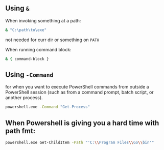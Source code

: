 ## Using `&`

When invoking something at a path:

```sh
& "C:\path\to\exe"
```
not needed for curr dir or something on `PATH`

When running command block:
```sh
& { command-block }
```


## Using `-Command`

for when you want to execute PowerShell commands from outside a PowerShell session
(such as from a command prompt, batch script, or another process).

```sh
powershell.exe -Command "Get-Process"
```


## When Powershell is giving you a hard time with path fmt:

```sh
powershell.exe Get-ChildItem -Path "'C:\\Program Files\\Go\\bin'"
```


